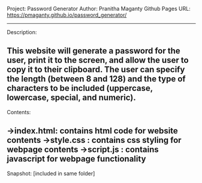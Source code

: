 Project: Password Generator
Author: Pranitha Maganty
Github Pages URL: https://pmaganty.github.io/password_generator/
________________________________

Description: 

This website will generate a password for the user, print it to the screen, and allow the user to copy it to their clipboard. The user can specify the length (between 8 and 128) and the type of characters to be included (uppercase, lowercase, special, and numeric).
--------------------------------

Contents:

->index.html: contains html code for website contents
->style.css : contains css styling for webpage contents
->script.js : contains javascript for webpage functionality
--------------------------------

Snapshot: [included in same folder]
 


